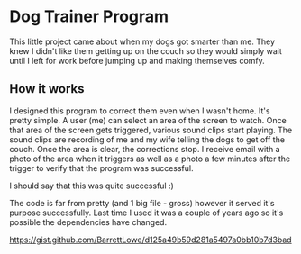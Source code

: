 # Dog Trainer Program
This little project came about when my dogs got smarter than me. They knew I didn't like them getting up on the couch so they would simply wait until I left for work before jumping up and making themselves comfy.

## How it works
I designed this program to correct them even when I wasn't home. It's pretty simple. A user (me) can select an area of the screen to watch. Once that area of the screen gets triggered, various sound clips start playing. The sound clips are recording of me and my wife telling the dogs to get off the couch. Once the area is clear, the corrections stop. I receive email with a photo of the area when it triggers as well as a photo a few minutes after the trigger to verify that the program was successful.

I should say that this was quite successful :)

The code is far from pretty (and 1 big file - gross) however it served it's purpose successfully. Last time I used it was a couple of years ago so it's possible the dependencies have changed.

https://gist.github.com/BarrettLowe/d125a49b59d281a5497a0bb10b7d3bad

